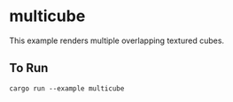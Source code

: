 # multicube

This example renders multiple overlapping textured cubes.

## To Run

```
cargo run --example multicube
```
